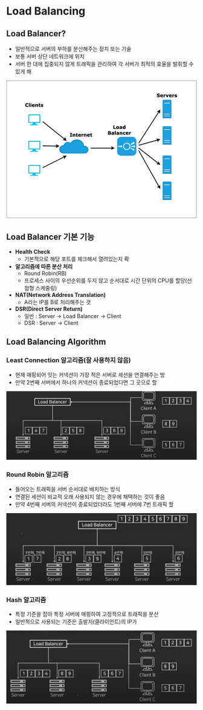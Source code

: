 # Load Balancing

## Load Balancer?

* 일반적으로 서버의 부하를 분산해주는 장치 또는 기술
* 보통 서버 상단 네트워크에 위치
* 서버 한 대에 집중되지 않게 트래픽을 관리하여 각 서버가 최적의 효율을 발휘할 수 있게 해

![](../.gitbook/assets/image%20%2814%29.png)

## Load Balancer 기본 기능

* **Health Check**
  * 기본적으로 해당 포트를 체크해서 열려있는지 확
* **알고리즘에 따른 분산 처리**
  *  Round Robin\(RB\)
    * 프로세스 사이의 우선순위를 두지 않고 순서대로 시간 단위의 CPU를 할당\(선점형 스케줄링\)
* **NAT\(Network Address Translation\)**
  * A라는 IP를 B로 처리해주는 것
* **DSR\(Direct Server Return\)**
  * 일반 : Server -&gt; Load Balancer -&gt; Client
  * DSR : Server -&gt; Client

## Load Balancing Algorithm

### Least Connection 알고리즘\(잘 사용하지 않음\)

* 현재 매핑되어 잇는 커넥션이 가장 적은 서버로 세션을 연결해주는 방
* 만약 2번째 서버에서 하나의 커넥션이 종료되었다면 그 곳으로 할

![Least Connection](../.gitbook/assets/image%20%2812%29.png)

### Round Robin 알고리즘

* 들어오는 트래픽을 서버 순서대로 배치하는 방식
* 연결된 세션이 비교적 오래 사용되지 않는 경우에 채택하는 것이 좋음
* 만약 4번째 서버의 커넥션이 종료되었더라도 1번째 서버에 7번 트래픽 할

![Round Robin](../.gitbook/assets/image%20%2813%29.png)

### Hash 알고리즘

* 특정 기준을 잡아 특정 서버에 매핑하여 고정적으로 트래픽을 분산
* 일반적으로 사용되는 기준은 출발지\(클라이언트\)의 IP가 

![Hash](../.gitbook/assets/image%20%2815%29.png)



